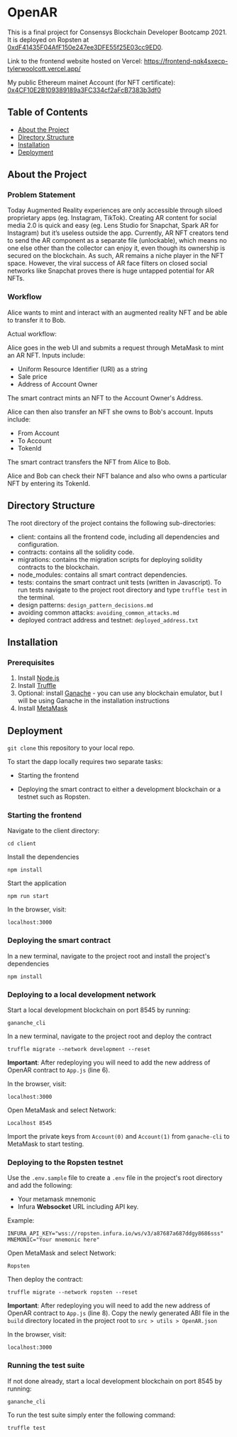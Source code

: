 # OpenAR

This is a final project for Consensys Blockchain Developer Bootcamp 2021. It is deployed on Ropsten at [0xdF41435F04AfF150e247ee3DFE55f25E03cc9ED0](https://ropsten.etherscan.io/address/0xdF41435F04AfF150e247ee3DFE55f25E03cc9ED0).

Link to the frontend website hosted on Vercel: 
https://frontend-nqk4sxecp-tylerwoolcott.vercel.app/

My public Ethereum mainet Account (for NFT certificate): [0x4CF10E2B109389189a3FC334cf2aFcB7383b3df0](https://etherscan.io/address/0x4CF10E2B109389189a3FC334cf2aFcB7383b3df0)

## Table of Contents

- [About the Project](#about-the-project)
- [Directory Structure](#directory-structure)
- [Installation](#installation)
- [Deployment](#deployment)

## About the Project

### Problem Statement

Today Augmented Reality experiences are only accessible through siloed proprietary apps (eg. Instagram, TikTok). Creating AR content for social media 2.0 is quick and easy (eg. Lens Studio for Snapchat, Spark AR for Instagram) but it’s useless outside the app. Currently, AR NFT creators tend to send the AR component as a separate file (unlockable), which means no one else other than the collector can enjoy it, even though its ownership is secured on the blockchain. As such, AR remains a niche player in the NFT space. However, the viral success of AR face filters on closed social networks like Snapchat proves there is huge untapped potential for AR NFTs.


### Workflow

Alice wants to mint and interact with an augmented reality NFT and be able to transfer it to Bob. 

Actual workflow:

Alice goes in the web UI and submits a request through MetaMask to mint an AR NFT. Inputs include:

- Uniform Resource Identifier (URI) as a string
- Sale price 
- Address of Account Owner 

The smart contract mints an NFT to the Account Owner's Address.

Alice can then also transfer an NFT she owns to Bob's account. Inputs include: 

- From Account
- To Account
- TokenId

The smart contract transfers the NFT from Alice to Bob. 

Alice and Bob can check their NFT balance and also who owns a particular NFT by entering its TokenId. 

## Directory Structure

The root directory of the project contains the following sub-directories:

- client: contains all the frontend code, including all dependencies and configuration.
- contracts: contains all the solidity code. 
- migrations: contains the migration scripts for deploying solidity contracts to the blockchain.
- node_modules: contains all smart contract dependencies.
- tests: contains the smart contract unit tests (written in Javascript). To run tests navigate to the project root directory and type ``truffle test`` in the terminal.
- design patterns: `design_pattern_decisions.md` 
- avoiding common attacks: ``avoiding_common_attacks.md`` 
- deployed contract address and testnet: `deployed_address.txt` 

## Installation 

### Prerequisites

1. Install [Node.js](https://nodejs.org/en/download/)
2. Install [Truffle](https://www.trufflesuite.com/docs/truffle/getting-started/installation)
3. Optional: install [Ganache](https://www.trufflesuite.com/ganache) - you can use any blockchain emulator, but I will be using Ganache in the installation instructions
4. Install [MetaMask](https://metamask.io/)

## Deployment

``git clone`` this repository to your local repo.

To start the dapp locally requires two separate tasks:

- Starting the frontend

- Deploying the smart contract to either a development blockchain or a testnet such as Ropsten.

### Starting the frontend

Navigate to the client directory:

``cd client``

Install the dependencies

``npm install``

Start the application

``npm run start``

In the browser, visit:

``localhost:3000``

### Deploying the smart contract

In a new terminal, navigate to the project root and install the project's dependencies

``npm install``

### Deploying to a local development network

Start a local development blockchain on port 8545 by running:

``gananche_cli``

In a new terminal, navigate to the project root and deploy the contract

``truffle migrate --network development --reset`` 

**Important**: After redeploying you will need to add the new address of OpenAR contract to ``App.js`` (line 6). 

In the browser, visit:

``localhost:3000``

Open MetaMask and select Network:

``Localhost 8545`` 

Import the private keys from ``Account(0)`` and ``Account(1)`` from ``ganache-cli`` to MetaMask to start testing.

### Deploying to the Ropsten testnet
Use the ``.env.sample`` file to create a ``.env`` file in the project's root directory and add the following:

- Your metamask mnemonic
- Infura **Websocket** URL including API key.

Example:

``INFURA_API_KEY="wss://ropsten.infura.io/ws/v3/a87687a687ddgy8686sss"``
``MNEMONIC="Your mnemonic here"``

Open MetaMask and select Network:

``Ropsten`` 

Then deploy the contract:

``truffle migrate --network ropsten --reset``

**Important**: After redeploying you will need to add the new address of OpenAR contract to ``App.js`` (line 8). Copy the newly generated ABI file in the ``build`` directory located in the project root to ``src > utils > OpenAR.json``

In the browser, visit:

``localhost:3000``

### Running the test suite

If not done already, start a local development blockchain on port 8545 by running:

``gananche_cli``

To run the test suite simply enter the following command:

``truffle test``



